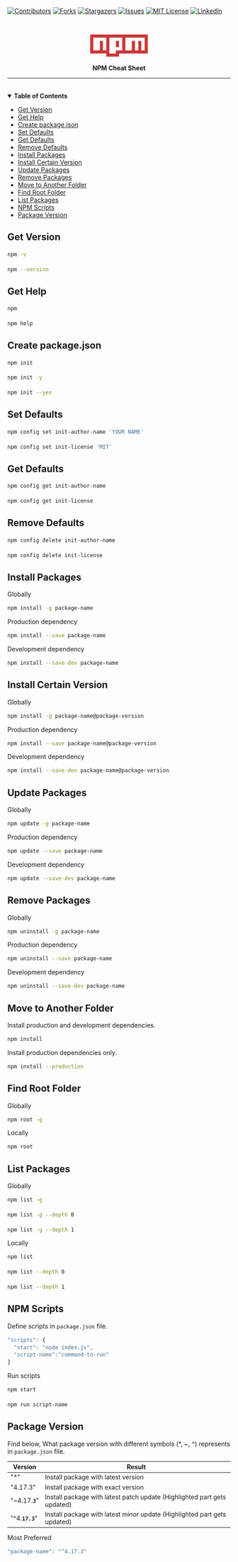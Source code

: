 <!-- PROJECT SHIELDS -->

[![Contributors][contributors-shield]][contributors-url]
[![Forks][forks-shield]][forks-url]
[![Stargazers][stars-shield]][stars-url]
[![Issues][issues-shield]][issues-url]
[![MIT License][license-shield]][license-url]
[![LinkedIn][linkedin-shield]][linkedin-url]

<br />
<p align="center">
<a href="https://npmjs.com">
    <img src="./content/images/npm-logo.png" alt="NPM" height="50" width="auto" >
  </a>
<p align="center"><strong>NPM Cheat Sheet</strong></p>
</p>

---

<br />
<details open="open">
  <summary><strong>Table of Contents</strong></summary>

- [Get Version](#get-version)
- [Get Help](#get-help)
- [Create package.json](#create-packagejson)
- [Set Defaults](#set-defaults)
- [Get Defaults](#get-defaults)
- [Remove Defaults](#remove-defaults)
- [Install Packages](#install-packages)
- [Install Certain Version](#install-certain-version)
- [Update Packages](#update-packages)
- [Remove Packages](#remove-packages)
- [Move to Another Folder](#move-to-another-folder)
- [Find Root Folder](#find-root-folder)
- [List Packages](#list-packages)
- [NPM Scripts](#npm-scripts)
- [Package Version](#package-version)

</details>

## Get Version

```bash
npm -v

npm --version
```

## Get Help

```bash
npm

npm help
```

## Create package.json

```bash
npm init

npm init -y

npm init --yes
```

## Set Defaults

```bash
npm config set init-author-name 'YOUR NAME'

npm config set init-license 'MIT'
```

## Get Defaults

```bash
npm config get init-author-name

npm config get init-license
```

## Remove Defaults

```bash
npm config delete init-author-name

npm config delete init-license
```

## Install Packages

Globally

```bash
npm install -g package-name
```

Production dependency

```bash
npm install --save package-name
```

Development dependency

```bash
npm install --save-dev package-name
```

## Install Certain Version

Globally

```bash
npm install -g package-name@package-version
```

Production dependency

```bash
npm install --save package-name@package-version
```

Development dependency

```bash
npm install --save-dev package-name@package-version
```

## Update Packages

Globally

```bash
npm update -g package-name
```

Production dependency

```bash
npm update --save package-name
```

Development dependency

```bash
npm update --save-dev package-name
```

## Remove Packages

Globally

```bash
npm uninstall -g package-name
```

Production dependency

```bash
npm uninstall --save package-name
```

Development dependency

```bash
npm uninstall --save-dev package-name
```

## Move to Another Folder

Install production and development dependencies.

```bash
npm install
```

Install production dependencies only.

```bash
npm install --production
```

## Find Root Folder

Globally

```bash
npm root -g
```

Locally

```bash
npm root
```

## List Packages

Globally

```bash
npm list -g

npm list -g --depth 0

npm list -g --depth 1
```

Locally

```bash
npm list

npm list --depth 0

npm list --depth 1
```

## NPM Scripts

Define scripts in `package.json` file.

```javascript
"scripts": {
  "start": "node index.js",
  "script-name":"command-to-run"
}
```

Run scripts

```bash
npm start

npm run script-name
```

## Package Version

Find below, What package version with different symbols (\*, ~, ^) represents in `package.json` file.

| Version         | Result                                                                   |
| --------------- | ------------------------------------------------------------------------ |
| "\*"            | Install package with latest version                                      |
| "4.17.3"        | Install package with exact version                                       |
| "~4.17.**`3`**" | Install package with latest patch update (Highlighted part gets updated) |
| "^4.**`17.3`**" | Install package with latest minor update (Highlighted part gets updated) |

Most Preferred

```javascript
"package-name": "^4.17.3"
```

<!-- MARKDOWN LINKS & IMAGES -->

[contributors-shield]: https://img.shields.io/github/contributors/ganesh-tyjo/npm-cheat-sheet.svg?style=for-the-badge
[contributors-url]: https://github.com/ganesh-tyjo/npm-cheat-sheet/graphs/contributors
[forks-shield]: https://img.shields.io/github/forks/ganesh-tyjo/npm-cheat-sheet.svg?style=for-the-badge
[forks-url]: https://github.com/ganesh-tyjo/npm-cheat-sheet/network/members
[stars-shield]: https://img.shields.io/github/stars/ganesh-tyjo/npm-cheat-sheet.svg?style=for-the-badge
[stars-url]: https://github.com/ganesh-tyjo/npm-cheat-sheet/stargazers
[issues-shield]: https://img.shields.io/github/issues/ganesh-tyjo/npm-cheat-sheet.svg?style=for-the-badge
[issues-url]: https://github.com/ganesh-tyjo/npm-cheat-sheet/issues
[license-shield]: https://img.shields.io/github/license/ganesh-tyjo/npm-cheat-sheet.svg?style=for-the-badge
[license-url]: https://github.com/ganesh-tyjo/npm-cheat-sheet/blob/master/LICENSE
[linkedin-shield]: https://img.shields.io/badge/-LinkedIn-black.svg?style=for-the-badge&logo=linkedin&colorB=555
[linkedin-url]: https://linkedin.com/in/ganesh-tyjo
